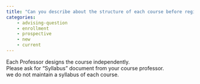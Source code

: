 ```yaml
---
title: "Can you describe about the structure of each course before registering? (e.g., Assignments, Projects & Presentations)."
categories:
    - advising-question
    - enrollment
    - prospective
    - new
    - current
---
```

Each Professor designs the course independently. <br>
Please ask for “Syllabus” document from your course professor. <br>
we do not maintain a syllabus of each course.
